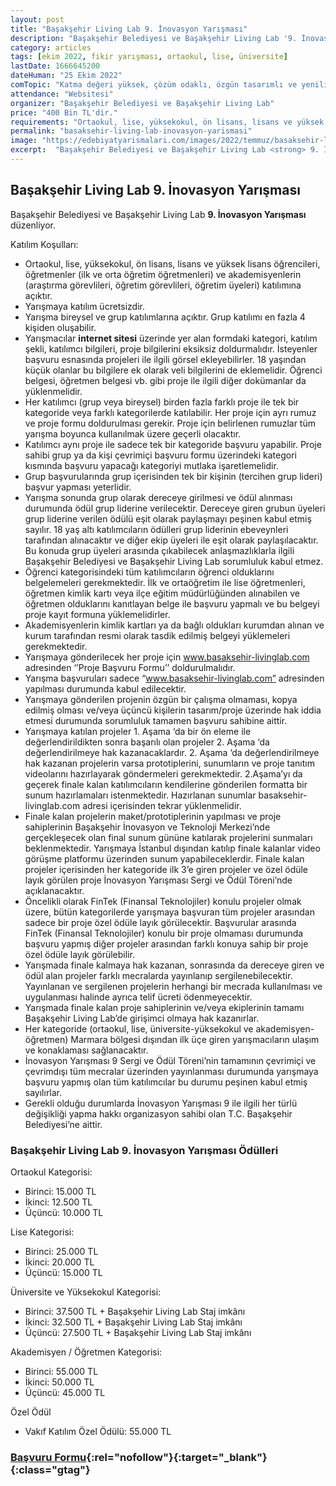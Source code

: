 ```yaml
---
layout: post
title: "Başakşehir Living Lab 9. İnovasyon Yarışması"
description: "Başakşehir Belediyesi ve Başakşehir Living Lab '9. İnovasyon Yarışması' düzenliyor."
category: articles
tags: [ekim 2022, fikir yarışması, ortaokul, lise, üniversite]
lastDate: 1666645200
dateHuman: "25 Ekim 2022"
comTopic: "Katma değeri yüksek, çözüm odaklı, özgün tasarımlı ve yenilikçi projelerin hayata geçirilmesi amacıyla desteklenmesi"
attendance: "Websitesi"
organizer: "Başakşehir Belediyesi ve Başakşehir Living Lab"
price: "400 Bin TL'dir."
requirements: "Ortaokul, lise, yüksekokul, ön lisans, lisans ve yüksek lisans öğrencileri, öğretmenler (ilk ve orta öğretim öğretmenleri) ve akademisyenler (araştırma görevlileri, öğretim görevlileri, öğretim üyeleri) katılabilir."
permalink: "basaksehir-living-lab-inovasyon-yarismasi"
image: "https://edebiyatyarismalari.com/images/2022/temmuz/basaksehir-living-lab-inovasyon-yarismasi.jpg"
excerpt:  "Başakşehir Belediyesi ve Başakşehir Living Lab <strong> 9. İnovasyon Yarışması </strong> düzenliyor."
---
```


## Başakşehir Living Lab 9. İnovasyon Yarışması
Başakşehir Belediyesi ve Başakşehir Living Lab **9. İnovasyon Yarışması** düzenliyor.

Katılım Koşulları:
- Ortaokul, lise, yüksekokul, ön lisans, lisans ve yüksek lisans öğrencileri, öğretmenler (ilk ve orta öğretim öğretmenleri) ve akademisyenlerin (araştırma görevlileri, öğretim görevlileri, öğretim üyeleri) katılımına açıktır.
- Yarışmaya katılım ücretsizdir.
- Yarışma bireysel ve grup katılımlarına açıktır. Grup katılımı en fazla 4 kişiden oluşabilir.
- Yarışmacılar **internet sitesi** üzerinde yer alan formdaki kategori, katılım şekli, katılımcı bilgileri, proje bilgilerini eksiksiz doldurmalıdır. İsteyenler başvuru esnasında projeleri ile ilgili görsel ekleyebilirler. 18 yaşından küçük olanlar bu bilgilere ek olarak veli bilgilerini de eklemelidir. Öğrenci belgesi, öğretmen belgesi vb. gibi  proje ile ilgili diğer dokümanlar da yüklenmelidir.
- Her katılımcı (grup veya bireysel) birden fazla farklı proje ile tek bir kategoride veya farklı kategorilerde katılabilir. Her proje için ayrı rumuz ve proje formu doldurulması gerekir. Proje için belirlenen rumuzlar tüm yarışma boyunca kullanılmak üzere geçerli olacaktır.
- Katılımcı aynı proje ile sadece tek bir kategoride başvuru yapabilir. Proje sahibi grup ya da kişi çevrimiçi başvuru formu üzerindeki kategori kısmında başvuru yapacağı kategoriyi mutlaka işaretlemelidir.
- Grup başvurularında grup içerisinden tek bir kişinin (tercihen grup lideri) başvur yapması yeterlidir.
- Yarışma sonunda grup olarak dereceye girilmesi ve ödül alınması durumunda ödül grup liderine verilecektir. Dereceye giren grubun üyeleri grup liderine verilen ödülü eşit olarak paylaşmayı peşinen kabul etmiş sayılır. 18 yaş altı katılımcıların ödülleri grup liderinin ebeveynleri tarafından alınacaktır ve diğer ekip üyeleri ile eşit olarak paylaşılacaktır. Bu konuda grup üyeleri arasında çıkabilecek anlaşmazlıklarla ilgili Başakşehir Belediyesi ve Başakşehir Living Lab sorumluluk kabul etmez.
- Öğrenci kategorisindeki tüm katılımcıların öğrenci olduklarını belgelemeleri  gerekmektedir. İlk ve ortaöğretim ile lise  öğretmenleri, öğretmen kimlik kartı veya ilçe eğitim müdürlüğünden alınabilen ve öğretmen olduklarını kanıtlayan belge ile başvuru yapmalı ve bu belgeyi proje kayıt formuna yüklemelidirler.
- Akademisyenlerin kimlik kartları ya da bağlı oldukları kurumdan alınan ve kurum tarafından resmi olarak tasdik edilmiş belgeyi yüklemeleri gerekmektedir.
-  Yarışmaya gönderilecek her proje için www.basaksehir-livinglab.com adresinden ‘’Proje Başvuru Formu’’ doldurulmalıdır.
- Yarışma başvuruları sadece “www.basaksehir-livinglab.com” adresinden yapılması durumunda kabul edilecektir.
- Yarışmaya gönderilen projenin özgün bir çalışma olmaması,  kopya edilmiş olması ve/veya üçüncü kişilerin tasarım/proje üzerinde hak iddia etmesi durumunda sorumluluk tamamen başvuru sahibine aittir.
- Yarışmaya katılan projeler 1. Aşama ‘da bir ön eleme ile değerlendirildikten sonra başarılı olan projeler 2. Aşama ‘da değerlendirilmeye hak kazanacaklardır. 2. Aşama ’da değerlendirilmeye hak kazanan projelerin varsa prototiplerini, sunumların ve proje tanıtım videolarını hazırlayarak göndermeleri gerekmektedir. 2.Aşama’yı da geçerek finale kalan katılımcıların kendilerine gönderilen formatta bir sunum hazırlamaları istenmektedir. Hazırlanan sunumlar basaksehir-livinglab.com adresi içerisinden tekrar yüklenmelidir.
- Finale kalan projelerin maket/prototiplerinin yapılması ve proje sahiplerinin Başakşehir İnovasyon ve Teknoloji Merkezi’nde gerçekleşecek olan final sunum gününe katılarak projelerini sunmaları beklenmektedir. Yarışmaya İstanbul dışından katılıp finale kalanlar video görüşme platformu üzerinden sunum yapabileceklerdir.  Finale kalan projeler içerisinden her kategoride ilk 3’e giren projeler ve özel ödüle layık görülen proje İnovasyon Yarışması Sergi ve Ödül Töreni’nde açıklanacaktır.
- Öncelikli olarak FinTek (Finansal Teknolojiler) konulu projeler olmak üzere, bütün kategorilerde yarışmaya başvuran tüm projeler arasından sadece bir proje özel ödüle layık görülecektir. Başvurular arasında FinTek (Finansal Teknolojiler) konulu bir proje olmaması durumunda başvuru yapmış diğer projeler arasından farklı konuya sahip bir proje  özel ödüle layık görülebilir.
- Yarışmada finale kalmaya hak kazanan, sonrasında da dereceye giren ve ödül alan projeler farklı mecralarda yayınlanıp sergilenebilecektir. Yayınlanan ve sergilenen projelerin herhangi bir mecrada kullanılması ve uygulanması halinde ayrıca telif ücreti ödenmeyecektir.
- Yarışmada finale kalan proje sahiplerinin ve/veya ekiplerinin tamamı Başakşehir Living Lab’de girişimci olmaya hak kazanırlar.
- Her kategoride (ortaokul, lise, üniversite-yüksekokul ve akademisyen-öğretmen) Marmara bölgesi dışından ilk üçe giren yarışmacıların ulaşım ve konaklaması sağlanacaktır.
- İnovasyon Yarışması 9 Sergi ve Ödül Töreni’nin tamamının çevrimiçi ve çevrimdışı tüm mecralar üzerinden yayınlanması durumunda yarışmaya başvuru yapmış olan tüm katılımcılar bu durumu peşinen kabul etmiş sayılırlar.
- Gerekli olduğu durumlarda İnovasyon Yarışması 9 ile ilgili her türlü değişikliği yapma hakkı organizasyon sahibi olan T.C. Başakşehir Belediyesi’ne aittir.

### Başakşehir Living Lab 9. İnovasyon Yarışması Ödülleri
Ortaokul Kategorisi:
- Birinci: 15.000 TL
- İkinci: 12.500 TL
- Üçüncü: 10.000 TL

Lise Kategorisi:
- Birinci: 25.000 TL
- İkinci: 20.000 TL
- Üçüncü: 15.000 TL

Üniversite ve Yüksekokul Kategorisi:
- Birinci: 37.500 TL + Başakşehir Living Lab Staj imkânı
- İkinci: 32.500 TL + Başakşehir Living Lab Staj imkânı
- Üçüncü: 27.500 TL + Başakşehir Living Lab Staj imkânı

Akademisyen / Öğretmen Kategorisi:
- Birinci: 55.000 TL
- İkinci: 50.000 TL
- Üçüncü: 45.000 TL

Özel Ödül
- Vakıf Katılım Özel Ödülü: 55.000 TL


### [Başvuru Formu](https://basaksehir-livinglab.com/BLL/blog/2022/03/25/basaksehir-living-lab-inovasyon-yarismasi-9/?ref=edebiyatyarismalari.com){:rel="nofollow"}{:target="_blank"}{:class="gtag"}